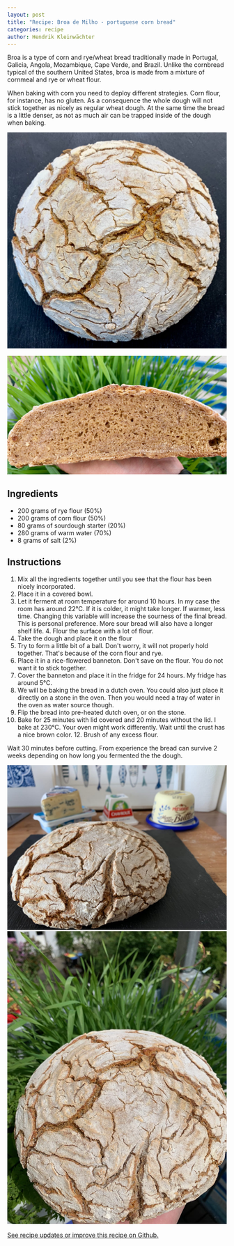 ```yaml
---
layout: post
title: "Recipe: Broa de Milho - portuguese corn bread"
categories: recipe
author: Hendrik Kleinwächter
---
```

Broa is a type of corn and rye/wheat bread traditionally made in Portugal,
Galicia, Angola, Mozambique, Cape Verde, and Brazil. Unlike the cornbread
typical of the southern United States, broa is made from a mixture of
cornmeal and rye or wheat flour.

When baking with corn you need to deploy different strategies.
Corn flour, for instance, has no gluten.  As a consequence the whole dough
will not stick together as nicely as regular wheat dough.
At the same time the bread is a little denser, as not as
much air can be trapped inside of the dough when baking.

![Portuguese Broa Bread](/assets/images/recipes/portuguese-broa-corn-bread-1.jpg)

![Portuguese Broa Bread](/assets/images/recipes/portuguese-broa-corn-bread-4.jpg)


## Ingredients
* 200 grams of rye flour (50%)
* 200 grams of corn flour (50%)
* 80 grams of sourdough starter (20%)
* 280 grams of warm water (70%)
* 8 grams of salt (2%)

## Instructions

1. Mix all the ingredients together until you see that the flour has been nicely incorporated.
2. Place it in a covered bowl.
3. Let it ferment at room temperature for around 10 hours. In my case the room has around 22°C. If it is colder, it might take longer. If warmer, less time. Changing this variable will increase the sourness of the final bread. This is personal preference. More sour bread will also have a longer shelf life. 4. Flour the surface with a lot of flour.
5. Take the dough and place it on the flour
6. Try to form a little bit of a ball. Don't worry, it will not properly hold together. That's because of the corn flour and rye.
7. Place it in a rice-flowered banneton. Don't save on the flour. You do not want it to stick together.
8. Cover the banneton and place it in the fridge for 24 hours. My fridge has around 5°C.
9. We will be baking the bread in a dutch oven. You could also just place it directly on a stone in the oven. Then you would need a tray of water in the oven as water source though.
10. Flip the bread into pre-heated dutch oven, or on the stone.
11. Bake for 25 minutes with lid covered and 20 minutes without the lid. I bake at 230°C. Your oven might work differently. Wait until the crust has a nice brown color. 12. Brush of any excess flour.

Wait 30 minutes before cutting. From experience the bread can survive 2 weeks
depending on how long you fermented the the dough.

![Portuguese Broa Bread](/assets/images/recipes/portuguese-broa-corn-bread-2.jpg)
![Portuguese Broa Bread](/assets/images/recipes/portuguese-broa-corn-bread-3.jpg)

[See recipe updates or improve this recipe on Github.](https://github.com/hendricius/the-bread-code/blob/master/recipes/savory/portuguese-broa-corn-bread.md)